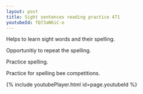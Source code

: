 ```yaml
---
layout: post
title: Sight sentences reading practice 471
youtubeId: fQ73aN6iC-o
---
```

 
 
Helps to learn sight words and their spelling.

Opportunitiy to repeat the spelling. 

Practice spelling. 
 
Practice for spelling bee competitions. 
 
{% include youtubePlayer.html id=page.youtubeId %}
 
 
